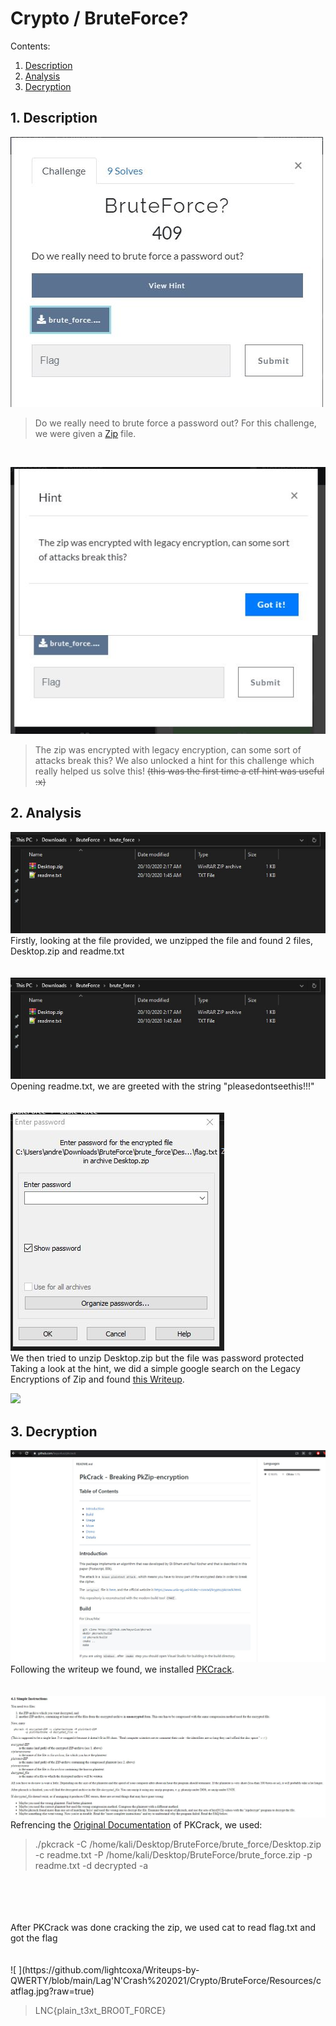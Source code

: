 # Crypto / BruteForce?

Contents:
 1. [Description](#1-description)
 2. [Analysis](#2-analysis)
 3. [Decryption](#3-decryption)
 
## 1.  Description
![ ](./Resources/chall.jpg?raw=true)
<br>

>Do we really need to brute force a password out?
For this challenge, we were given a [Zip](./Resources/brute_force.zip) file.
<br>

![ ](./Resources/chall2.jpg?raw=true)
<br>

> The zip was encrypted with legacy encryption, can some sort of attacks break this?
We also unlocked a hint for this challenge which really helped us solve this! 
~~(this was the first time a ctf hint was useful :x)~~

## 2. Analysis
![ ](./Resources/file.jpg?raw=true)
<br>
Firstly, looking at the file provided, we unzipped the file and found 2 files, Desktop.zip and readme.txt
<br>
<br>
<br>
![ ](./Resources/readme1.jpg?raw=true)
<br>
Opening readme.txt, we are greeted with the string "pleasedontseethis!!!"
<br>
<br>
<br>
![ ](./Resources/desktopfile.jpg?raw=true)
<br>
We then tried to unzip Desktop.zip but the file was password protected
<br>
Taking a look at the hint, we did a simple google search on the Legacy Encryptions of Zip and found [this Writeup](https://medium.com/@alloygoh/neverlan-ctf-2018-writeups-935ce1fdb5bb).

![ ](https://github.com/lightcoxa/Writeups-by-QWERTY/blob/main/Lag'N'Crash%202021/Crypto/BruteForce/Resources/pkcrackresults.jpg?raw=true)

## 3. Decryption
![ ](./Resources/pkcracksource.jpg?raw=true)
<br>
Following the writeup we found, we installed [PKCrack](https://github.com/keyunluo/pkcrack).
<br>
<br>
<br>
![ ](./Resources/pkcrackdocs.jpg?raw=true)
<br>
Refrencing the [Original Documentation](https://www.unix-ag.uni-kl.de/~conrad/krypto/pkcrack/pkcrack-readme.html) of PKCrack, we used:

> ./pkcrack -C /home/kali/Desktop/BruteForce/brute_force/Desktop.zip -c readme.txt -P /home/kali/Desktop/BruteForce/brute_force.zip -p readme.txt -d decrypted -a
<br>
<br>
<br>

<br>
After PKCrack was done cracking the zip, we used cat to read flag.txt and got the flag
<br>
<br>
<br>
![ ](https://github.com/lightcoxa/Writeups-by-QWERTY/blob/main/Lag'N'Crash%202021/Crypto/BruteForce/Resources/catflag.jpg?raw=true)
<br>

> LNC{plain_t3xt_BRO0T_F0RCE}
